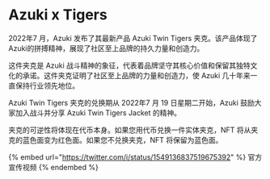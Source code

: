 # Azuki x Tigers

2022年7 月，Azuki 发布了其最新产品 Azuki Twin Tigers 夹克。该产品体现了Azuki的拼搏精神，展现了社区至上品牌的持久力量和创造力。

这件夹克是 Azuki 战斗精神的象征，代表着品牌坚守其核心价值和保留其独特文化的承诺。这件夹克证明了社区至上品牌的力量和创造力，使 Azuki 几十年来一直保持行业领先地位。

Azuki Twin Tigers 夹克的兑换期从 2022年7 月 19 日星期二开始，Azuki 鼓励大家加入战斗并分享 Azuki Twin Tigers Jacket 的精神。

夹克的可逆性将体现在代币本身。如果您用代币兑换一件实体夹克，NFT 将从夹克的蓝色面变为红色面。如果您不兑换夹克，NFT 将保留为蓝色面。

{% embed url="https://twitter.com/i/status/1549136837519675392" %}
官方宣传视频
{% endembed %}
